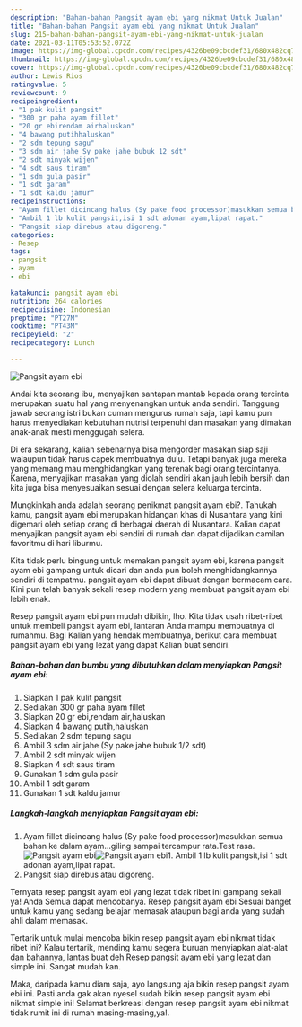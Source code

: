 ```yaml
---
description: "Bahan-bahan Pangsit ayam ebi yang nikmat Untuk Jualan"
title: "Bahan-bahan Pangsit ayam ebi yang nikmat Untuk Jualan"
slug: 215-bahan-bahan-pangsit-ayam-ebi-yang-nikmat-untuk-jualan
date: 2021-03-11T05:53:52.072Z
image: https://img-global.cpcdn.com/recipes/4326be09cbcdef31/680x482cq70/pangsit-ayam-ebi-foto-resep-utama.jpg
thumbnail: https://img-global.cpcdn.com/recipes/4326be09cbcdef31/680x482cq70/pangsit-ayam-ebi-foto-resep-utama.jpg
cover: https://img-global.cpcdn.com/recipes/4326be09cbcdef31/680x482cq70/pangsit-ayam-ebi-foto-resep-utama.jpg
author: Lewis Rios
ratingvalue: 5
reviewcount: 9
recipeingredient:
- "1 pak kulit pangsit"
- "300 gr paha ayam fillet"
- "20 gr ebirendam airhaluskan"
- "4 bawang putihhaluskan"
- "2 sdm tepung sagu"
- "3 sdm air jahe Sy pake jahe bubuk 12 sdt"
- "2 sdt minyak wijen"
- "4 sdt saus tiram"
- "1 sdm gula pasir"
- "1 sdt garam"
- "1 sdt kaldu jamur"
recipeinstructions:
- "Ayam fillet dicincang halus (Sy pake food processor)masukkan semua bahan ke dalam ayam...giling sampai tercampur rata.Test rasa."
- "Ambil 1 lb kulit pangsit,isi 1 sdt adonan ayam,lipat rapat."
- "Pangsit siap direbus atau digoreng."
categories:
- Resep
tags:
- pangsit
- ayam
- ebi

katakunci: pangsit ayam ebi 
nutrition: 264 calories
recipecuisine: Indonesian
preptime: "PT27M"
cooktime: "PT43M"
recipeyield: "2"
recipecategory: Lunch

---
```



![Pangsit ayam ebi](https://img-global.cpcdn.com/recipes/4326be09cbcdef31/680x482cq70/pangsit-ayam-ebi-foto-resep-utama.jpg)

Andai kita seorang ibu, menyajikan santapan mantab kepada orang tercinta merupakan suatu hal yang menyenangkan untuk anda sendiri. Tanggung jawab seorang istri bukan cuman mengurus rumah saja, tapi kamu pun harus menyediakan kebutuhan nutrisi terpenuhi dan masakan yang dimakan anak-anak mesti menggugah selera.

Di era  sekarang, kalian sebenarnya bisa mengorder masakan siap saji walaupun tidak harus capek membuatnya dulu. Tetapi banyak juga mereka yang memang mau menghidangkan yang terenak bagi orang tercintanya. Karena, menyajikan masakan yang diolah sendiri akan jauh lebih bersih dan kita juga bisa menyesuaikan sesuai dengan selera keluarga tercinta. 



Mungkinkah anda adalah seorang penikmat pangsit ayam ebi?. Tahukah kamu, pangsit ayam ebi merupakan hidangan khas di Nusantara yang kini digemari oleh setiap orang di berbagai daerah di Nusantara. Kalian dapat menyajikan pangsit ayam ebi sendiri di rumah dan dapat dijadikan camilan favoritmu di hari liburmu.

Kita tidak perlu bingung untuk memakan pangsit ayam ebi, karena pangsit ayam ebi gampang untuk dicari dan anda pun boleh menghidangkannya sendiri di tempatmu. pangsit ayam ebi dapat dibuat dengan bermacam cara. Kini pun telah banyak sekali resep modern yang membuat pangsit ayam ebi lebih enak.

Resep pangsit ayam ebi pun mudah dibikin, lho. Kita tidak usah ribet-ribet untuk membeli pangsit ayam ebi, lantaran Anda mampu membuatnya di rumahmu. Bagi Kalian yang hendak membuatnya, berikut cara membuat pangsit ayam ebi yang lezat yang dapat Kalian buat sendiri.

<!--inarticleads1-->

##### Bahan-bahan dan bumbu yang dibutuhkan dalam menyiapkan Pangsit ayam ebi:

1. Siapkan 1 pak kulit pangsit
1. Sediakan 300 gr paha ayam fillet
1. Siapkan 20 gr ebi,rendam air,haluskan
1. Siapkan 4 bawang putih,haluskan
1. Sediakan 2 sdm tepung sagu
1. Ambil 3 sdm air jahe (Sy pake jahe bubuk 1/2 sdt)
1. Ambil 2 sdt minyak wijen
1. Siapkan 4 sdt saus tiram
1. Gunakan 1 sdm gula pasir
1. Ambil 1 sdt garam
1. Gunakan 1 sdt kaldu jamur




<!--inarticleads2-->

##### Langkah-langkah menyiapkan Pangsit ayam ebi:

1. Ayam fillet dicincang halus (Sy pake food processor)masukkan semua bahan ke dalam ayam...giling sampai tercampur rata.Test rasa.
<img src="https://img-global.cpcdn.com/steps/9d7776b956df365d/160x128cq70/pangsit-ayam-ebi-langkah-memasak-1-foto.jpg" alt="Pangsit ayam ebi"><img src="https://img-global.cpcdn.com/steps/dc30dfa0a22b64ad/160x128cq70/pangsit-ayam-ebi-langkah-memasak-1-foto.jpg" alt="Pangsit ayam ebi">1. Ambil 1 lb kulit pangsit,isi 1 sdt adonan ayam,lipat rapat.
1. Pangsit siap direbus atau digoreng.




Ternyata resep pangsit ayam ebi yang lezat tidak ribet ini gampang sekali ya! Anda Semua dapat mencobanya. Resep pangsit ayam ebi Sesuai banget untuk kamu yang sedang belajar memasak ataupun bagi anda yang sudah ahli dalam memasak.

Tertarik untuk mulai mencoba bikin resep pangsit ayam ebi nikmat tidak ribet ini? Kalau tertarik, mending kamu segera buruan menyiapkan alat-alat dan bahannya, lantas buat deh Resep pangsit ayam ebi yang lezat dan simple ini. Sangat mudah kan. 

Maka, daripada kamu diam saja, ayo langsung aja bikin resep pangsit ayam ebi ini. Pasti anda gak akan nyesel sudah bikin resep pangsit ayam ebi nikmat simple ini! Selamat berkreasi dengan resep pangsit ayam ebi nikmat tidak rumit ini di rumah masing-masing,ya!.

